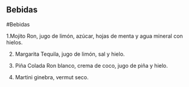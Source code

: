 ## Bebidas

#Bebidas

1.Mojito 
Ron, jugo de limón, azúcar, hojas de menta y agua mineral con hielos. 

2. Margarita
Tequila, jugo de limón, sal y hielo. 

3. Piña Colada
Ron blanco, crema de coco, jugo de piña y hielo. 

4. Martini 
ginebra, vermut seco. 

